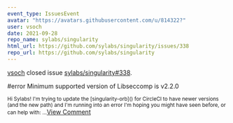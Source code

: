 ```yaml
---
event_type: IssuesEvent
avatar: "https://avatars.githubusercontent.com/u/814322?"
user: vsoch
date: 2021-09-28
repo_name: sylabs/singularity
html_url: https://github.com/sylabs/singularity/issues/338
repo_url: https://github.com/sylabs/singularity
---
```


<a href='https://github.com/vsoch' target='_blank'>vsoch</a> closed issue <a href='https://github.com/sylabs/singularity/issues/338' target='_blank'>sylabs/singularity#338</a>.

<p>#error Minimum supported version of Libseccomp is v2.2.0</p><small>Hi Sylabs! I'm trying to update the [singularity-orb]() for CircleCI to have newer versions (and the new path) and I'm running into an error I'm hoping you might have seen before, or can help with:...</small><a href='https://github.com/sylabs/singularity/issues/338' target='_blank'>View Comment</a>